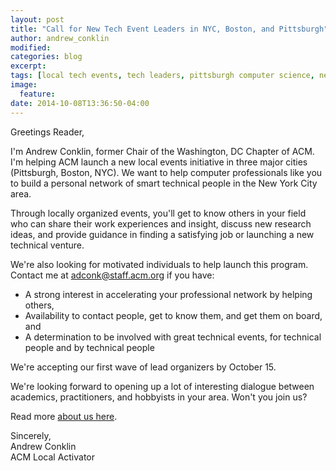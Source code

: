 ```yaml
---
layout: post
title: "Call for New Tech Event Leaders in NYC, Boston, and Pittsburgh"
author: andrew_conklin
modified:
categories: blog
excerpt:
tags: [local tech events, tech leaders, pittsburgh computer science, new york city computer science, boston computer science]
image:
  feature:
date: 2014-10-08T13:36:50-04:00
---
```


Greetings Reader,  

I'm Andrew Conklin, former Chair of the Washington, DC Chapter of ACM. I'm helping ACM launch a new local events initiative in three major cities (Pittsburgh, Boston, NYC). We want to help computer professionals like you to build a personal network of smart technical people in the New York City area.

Through locally organized events, you'll get to know others in your field who can share their work experiences and insight, discuss new research ideas, and provide guidance in finding a satisfying job or launching a new technical venture.

We're also looking for motivated individuals to help launch this program. Contact me at adconk@staff.acm.org if you have:
* A strong interest in accelerating your professional network by helping others,
* Availability to contact people, get to know them, and get them on board, and
* A determination to be involved with great technical events, for technical people and by technical people

We're accepting our first wave of lead organizers by October 15.

We're looking forward to opening up a lot of interesting dialogue between academics, practitioners, and hobbyists in your area. Won't you join us?

Read more [about us here](http://local.acm.org/about).

Sincerely,  
Andrew Conklin  
ACM Local Activator  
